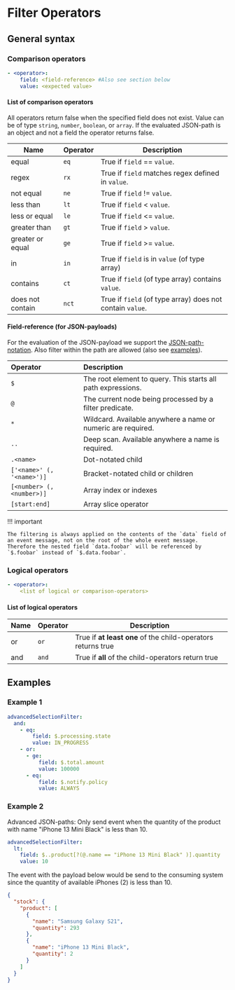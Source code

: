 # Filter Operators
## General syntax
### Comparison operators
```yaml
- <operator>:
    field: <field-reference> #Also see section below
    value: <expected value>
```

#### List of comparison operators
All operators return false when the specified field does not exist. Value can be of type `string`, `number`, `boolean`, or `array`. If the evaluated JSON-path is an object and not a field the operator returns false.

| Name             | Operator | Description                                               |
|------------------|----------|-----------------------------------------------------------|
| equal            | `eq`     | True if `field` == `value`.                               |
| regex            | `rx`     | True if `field` matches regex defined in `value`.         |
| not equal        | `ne`     | True if `field` != `value`.                               |
| less than        | `lt`     | True if `field` < `value`.                                |
| less or equal    | `le`     | True if `field` <= `value`.                               |
| greater than     | `gt`     | True if `field` >  `value`.                               |
| greater or equal | `ge`     | True if `field` >= `value`.                               |
| in               | `in`     | True if `field` is in `value` (of type array)             |
| contains         | `ct`     | True if `field` (of type array) contains `value`.         |
| does not contain | `nct`    | True if `field` (of type array) does not contain `value`. |

#### Field-reference (for JSON-payloads)
For the evaluation of the JSON-payload we support the [JSON-path-notation](https://github.com/json-path/JsonPath). Also filter within the path are allowed (also see [examples](#examples)).

| Operator                  | Description                                                  |
| :------------------------ | :----------------------------------------------------------- |
| `$`                       | The root element to query. This starts all path expressions. |
| `@`                       | The current node being processed by a filter predicate.      |
| `*`                       | Wildcard. Available anywhere a name or numeric are required. |
| `..`                      | Deep scan. Available anywhere a name is required.            |
| `.<name>`                 | Dot-notated child                                            |
| `['<name>' (, '<name>')]` | Bracket-notated child or children                            |
| `[<number> (, <number>)]` | Array index or indexes                                       |
| `[start:end]`             | Array slice operator                                         |

!!! important

    The filtering is always applied on the contents of the `data` field of an event message, not on the root of the whole event message. Therefore the nested field `data.foobar` will be referenced by `$.foobar` instead of `$.data.foobar`.

### Logical operators
```yaml
- <operator>:
    <list of logical or comparison-operators>
```

#### List of logical operators
| Name | Operator | Description                                                  |
| ---- | -------- | ------------------------------------------------------------ |
| or   | `or`     | True if **at least one** of the child-operators returns true |
| and  | `and`    | True if **all** of the child-operators return true           |

## Examples
### Example 1
```yaml
advancedSelectionFilter:
  and:
    - eq:
        field: $.processing.state
        value: IN_PROGRESS
    - or:
      - ge:
          field: $.total.amount
          value: 100000
      - eq:
          field: $.notify.policy
          value: ALWAYS
```

### Example 2
Advanced JSON-paths: Only send event when the quantity of the product with name "iPhone 13 Mini Black" is less than 10.
```yaml
advancedSelectionFilter:
  lt:
    field: $..product[?(@.name == "iPhone 13 Mini Black" )].quantity
    value: 10
```
The event with the payload below would be send to the consuming system since the quantity of available iPhones (2) is less than 10.
```json
{
  "stock": {
    "product": [
      {
        "name": "Samsung Galaxy S21",
        "quantity": 293
      },
      {
        "name": "iPhone 13 Mini Black",
        "quantity": 2
      }
    ]
  }
}
```

